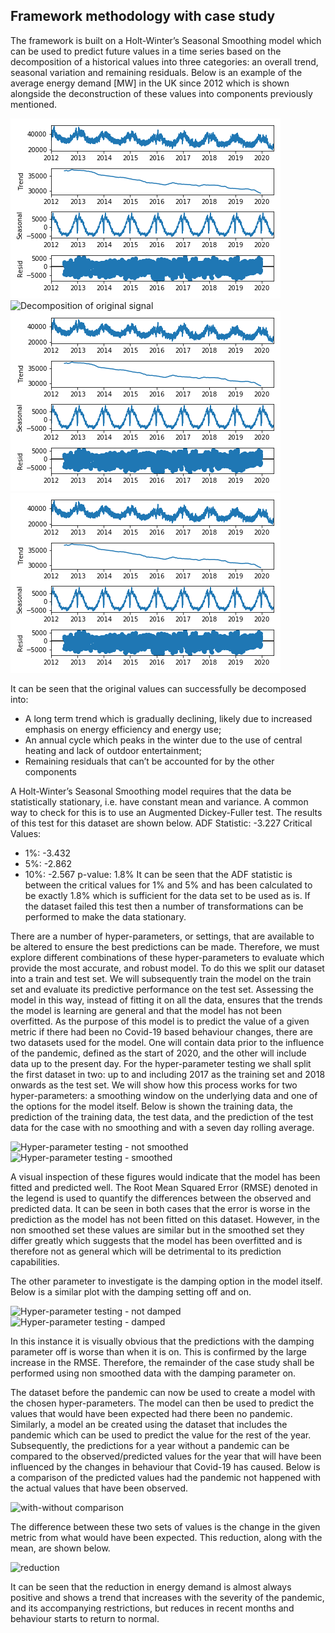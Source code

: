 ## Framework methodology with case study
The framework is built on a Holt-Winter’s Seasonal Smoothing model which can be used to predict future values in a time series based on the decomposition of a historical values into three categories: an overall trend, seasonal variation and remaining residuals. Below is an example of the average energy demand [MW] in the UK since 2012 which is shown alongside the deconstruction of these values into components previously mentioned.

![Decomposition of original signal](seasonal_decomposition_not_smoothed.png)
![Decomposition of original signal](/img/seasonal_decomposition_not_smoothed.png)
![Decomposition of original signal](img/seasonal_decomposition_not_smoothed.png)
![Decomposition of original signal](./img/seasonal_decomposition_not_smoothed.png)

It can be seen that the original values can successfully be decomposed into:
- A long term trend which is gradually declining, likely due to increased emphasis on energy efficiency and energy use;
- An annual cycle which peaks in the winter due to the use of central heating and lack of outdoor entertainment;
- Remaining residuals that can’t be accounted for by the other components

A Holt-Winter’s Seasonal Smoothing model requires that the data be statistically stationary, i.e. have constant mean and variance. A common way to check for this is to use an Augmented Dickey-Fuller test. The results of this test for this dataset are shown below.
ADF Statistic: -3.227
Critical Values:
- 1%: -3.432
- 5%: -2.862
- 10%: -2.567
p-value: 1.8%
It can be seen that the ADF statistic is between the critical values for 1% and 5% and has been calculated to be exactly 1.8% which is sufficient for the data set to be used as is. If the dataset failed this test then a number of transformations can be performed to make the data stationary.

There are a number of hyper-parameters, or settings, that are available to be altered to ensure the best predictions can be made. Therefore, we must explore different combinations of these hyper-parameters to evaluate which provide the most accurate, and robust model. To do this we split our dataset into a train and test set. We will subsequently train the model on the train set and evaluate its predictive performance on the test set. Assessing the model in this way, instead of fitting it on all the data, ensures that the trends the model is learning are general and that the model has not been overfitted. As the purpose of this model is to predict the value of a given metric if there had been no Covid-19 based behaviour changes, there are two datasets used for the model. One will contain data prior to the influence of the pandemic, defined as the start of 2020, and the other will include data up to the present day. For the hyper-parameter testing we shall split the first dataset in two: up to and including 2017 as the training set and 2018 onwards as the test set. We will show how this process works for two hyper-parameters: a smoothing window on the underlying data and one of the options for the model itself. Below is shown the training data, the prediction of the training data, the test data, and the prediction of the test data for the case with no smoothing and with a seven day rolling average.

![Hyper-parameter testing - not smoothed](/img/hyper-parameter_testing_not_smoothed_trend_add_seasonal_mul_damped.png)
![Hyper-parameter testing - smoothed](/img/hyper-parameter_testing_smoothed_trend_add_seasonal_mul_damped.png)

A visual inspection of these figures would indicate that the model has been fitted and predicted well. The Root Mean Squared Error (RMSE) denoted in the legend is used to quantify the differences between the observed and predicted data. It can be seen in both cases that the error is worse in the prediction as the model has not been fitted on this dataset. However, in the non smoothed set these values are similar but in the smoothed set they differ greatly which suggests that the model has been overfitted and is therefore not as general which will be detrimental to its prediction capabilities.

The other parameter to investigate is the damping option in the model itself. Below is a similar plot with the damping setting off and on.

![Hyper-parameter testing - not damped](/img/hyper-parameter_testing_not_smoothed_trend_add_seasonal_mul_not_damped.png)
![Hyper-parameter testing - damped](/img/hyper-parameter_testing_not_smoothed_trend_add_seasonal_mul_damped.png)

In this instance it is visually obvious that the predictions with the damping parameter off is worse than when it is on. This is confirmed by the large increase in the RMSE. Therefore, the remainder of the case study shall be performed using non smoothed data with the damping parameter on.

The dataset before the pandemic can now be used to create a model with the chosen hyper-parameters. The model can then be used to predict the values that would have been expected had there been no pandemic. Similarly, a model an be created using the dataset that includes the pandemic which can be used to predict the value for the rest of the year. Subsequently, the predictions for a year without a pandemic can be compared to the observed/predicted values for the year that will have been influenced by the changes in behaviour that Covid-19 has caused. Below is a comparison of the predicted values had the pandemic not happened with the actual values that have been observed.

![with-without comparison](/img/with_without_comparison_not_smoothed_trend_add_seasonal_mul_damped.png)

The difference between these two sets of values is the change in the given metric from what would have been expected. This reduction, along with the mean, are shown below.

![reduction](/img/estimated_reduction_not_smoothed_trend_add_seasonal_mul_damped.png)

It can be seen that the reduction in energy demand is almost always positive and shows a trend that increases with the severity of the pandemic, and its accompanying restrictions, but reduces in recent months and behaviour starts to return to normal.